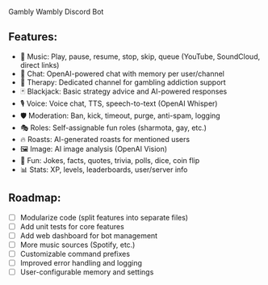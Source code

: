 Gambly Wambly Discord Bot

Features:
---------
- 🎵 Music: Play, pause, resume, stop, skip, queue (YouTube, SoundCloud, direct links)
- 💬 Chat: OpenAI-powered chat with memory per user/channel
- 🧠 Therapy: Dedicated channel for gambling addiction support
- 🃏 Blackjack: Basic strategy advice and AI-powered responses
- 🎙️ Voice: Voice chat, TTS, speech-to-text (OpenAI Whisper)
- 🛡️ Moderation: Ban, kick, timeout, purge, anti-spam, logging
- 🎭 Roles: Self-assignable fun roles (sharmota, gay, etc.)
- 🔥 Roasts: AI-generated roasts for mentioned users
- 🖼️ Image: AI image analysis (OpenAI Vision)
- 🎲 Fun: Jokes, facts, quotes, trivia, polls, dice, coin flip
- 📊 Stats: XP, levels, leaderboards, user/server info

Roadmap:
--------
- [ ] Modularize code (split features into separate files)
- [ ] Add unit tests for core features
- [ ] Add web dashboard for bot management
- [ ] More music sources (Spotify, etc.)
- [ ] Customizable command prefixes
- [ ] Improved error handling and logging
- [ ] User-configurable memory and settings
